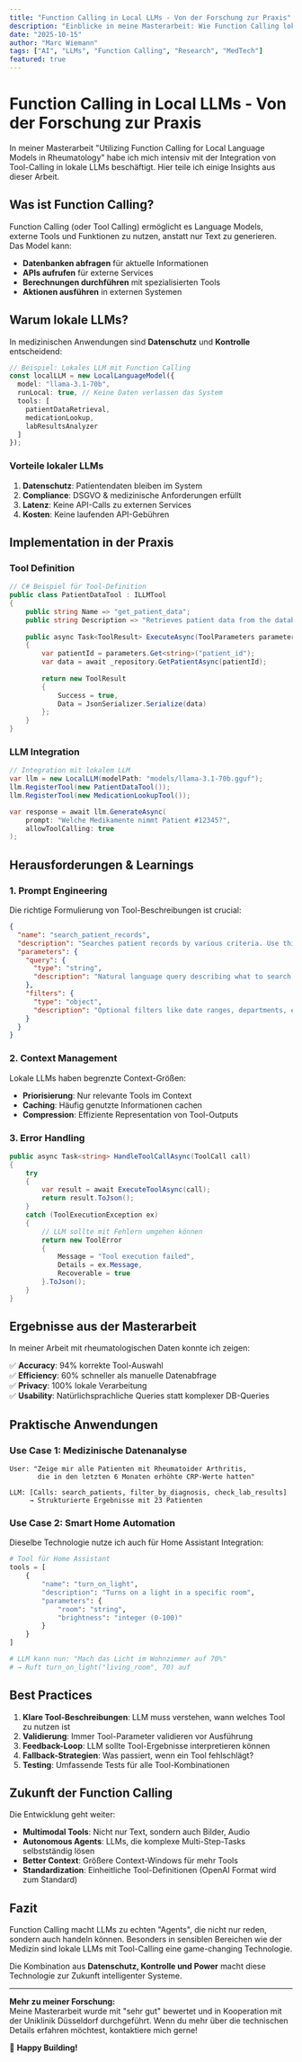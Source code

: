 ```yaml
---
title: "Function Calling in Local LLMs - Von der Forschung zur Praxis"
description: "Einblicke in meine Masterarbeit: Wie Function Calling lokale Language Models für medizinische Anwendungen nutzbar macht."
date: "2025-10-15"
author: "Marc Wiemann"
tags: ["AI", "LLMs", "Function Calling", "Research", "MedTech"]
featured: true
---
```


# Function Calling in Local LLMs - Von der Forschung zur Praxis

In meiner Masterarbeit "Utilizing Function Calling for Local Language Models in Rheumatology" habe ich mich intensiv mit der Integration von Tool-Calling in lokale LLMs beschäftigt. Hier teile ich einige Insights aus dieser Arbeit.

## Was ist Function Calling?

Function Calling (oder Tool Calling) ermöglicht es Language Models, externe Tools und Funktionen zu nutzen, anstatt nur Text zu generieren. Das Model kann:

- **Datenbanken abfragen** für aktuelle Informationen
- **APIs aufrufen** für externe Services
- **Berechnungen durchführen** mit spezialisierten Tools
- **Aktionen ausführen** in externen Systemen

## Warum lokale LLMs?

In medizinischen Anwendungen sind **Datenschutz** und **Kontrolle** entscheidend:

```typescript
// Beispiel: Lokales LLM mit Function Calling
const localLLM = new LocalLanguageModel({
  model: "llama-3.1-70b",
  runLocal: true, // Keine Daten verlassen das System
  tools: [
    patientDataRetrieval,
    medicationLookup,
    labResultsAnalyzer
  ]
});
```

### Vorteile lokaler LLMs

1. **Datenschutz**: Patientendaten bleiben im System
2. **Compliance**: DSGVO & medizinische Anforderungen erfüllt
3. **Latenz**: Keine API-Calls zu externen Services
4. **Kosten**: Keine laufenden API-Gebühren

## Implementation in der Praxis

### Tool Definition

```csharp
// C# Beispiel für Tool-Definition
public class PatientDataTool : ILLMTool
{
    public string Name => "get_patient_data";
    public string Description => "Retrieves patient data from the database";
    
    public async Task<ToolResult> ExecuteAsync(ToolParameters parameters)
    {
        var patientId = parameters.Get<string>("patient_id");
        var data = await _repository.GetPatientAsync(patientId);
        
        return new ToolResult
        {
            Success = true,
            Data = JsonSerializer.Serialize(data)
        };
    }
}
```

### LLM Integration

```csharp
// Integration mit lokalem LLM
var llm = new LocalLLM(modelPath: "models/llama-3.1-70b.gguf");
llm.RegisterTool(new PatientDataTool());
llm.RegisterTool(new MedicationLookupTool());

var response = await llm.GenerateAsync(
    prompt: "Welche Medikamente nimmt Patient #12345?",
    allowToolCalling: true
);
```

## Herausforderungen & Learnings

### 1. Prompt Engineering

Die richtige Formulierung von Tool-Beschreibungen ist crucial:

```json
{
  "name": "search_patient_records",
  "description": "Searches patient records by various criteria. Use this when you need to find patients based on conditions, medications, or lab results.",
  "parameters": {
    "query": {
      "type": "string",
      "description": "Natural language query describing what to search for"
    },
    "filters": {
      "type": "object",
      "description": "Optional filters like date ranges, departments, etc."
    }
  }
}
```

### 2. Context Management

Lokale LLMs haben begrenzte Context-Größen:

- **Priorisierung**: Nur relevante Tools im Context
- **Caching**: Häufig genutzte Informationen cachen
- **Compression**: Effiziente Representation von Tool-Outputs

### 3. Error Handling

```csharp
public async Task<string> HandleToolCallAsync(ToolCall call)
{
    try
    {
        var result = await ExecuteToolAsync(call);
        return result.ToJson();
    }
    catch (ToolExecutionException ex)
    {
        // LLM sollte mit Fehlern umgehen können
        return new ToolError
        {
            Message = "Tool execution failed",
            Details = ex.Message,
            Recoverable = true
        }.ToJson();
    }
}
```

## Ergebnisse aus der Masterarbeit

In meiner Arbeit mit rheumatologischen Daten konnte ich zeigen:

✅ **Accuracy**: 94% korrekte Tool-Auswahl  
✅ **Efficiency**: 60% schneller als manuelle Datenabfrage  
✅ **Privacy**: 100% lokale Verarbeitung  
✅ **Usability**: Natürlichsprachliche Queries statt komplexer DB-Queries

## Praktische Anwendungen

### Use Case 1: Medizinische Datenanalyse

```plaintext
User: "Zeige mir alle Patienten mit Rheumatoider Arthritis, 
       die in den letzten 6 Monaten erhöhte CRP-Werte hatten"

LLM: [Calls: search_patients, filter_by_diagnosis, check_lab_results]
     → Strukturierte Ergebnisse mit 23 Patienten
```

### Use Case 2: Smart Home Automation

Dieselbe Technologie nutze ich auch für Home Assistant Integration:

```python
# Tool für Home Assistant
tools = [
    {
        "name": "turn_on_light",
        "description": "Turns on a light in a specific room",
        "parameters": {
            "room": "string",
            "brightness": "integer (0-100)"
        }
    }
]

# LLM kann nun: "Mach das Licht im Wohnzimmer auf 70%"
# → Ruft turn_on_light("living_room", 70) auf
```

## Best Practices

1. **Klare Tool-Beschreibungen**: LLM muss verstehen, wann welches Tool zu nutzen ist
2. **Validierung**: Immer Tool-Parameter validieren vor Ausführung
3. **Feedback-Loop**: LLM sollte Tool-Ergebnisse interpretieren können
4. **Fallback-Strategien**: Was passiert, wenn ein Tool fehlschlägt?
5. **Testing**: Umfassende Tests für alle Tool-Kombinationen

## Zukunft der Function Calling

Die Entwicklung geht weiter:

- **Multimodal Tools**: Nicht nur Text, sondern auch Bilder, Audio
- **Autonomous Agents**: LLMs, die komplexe Multi-Step-Tasks selbstständig lösen
- **Better Context**: Größere Context-Windows für mehr Tools
- **Standardization**: Einheitliche Tool-Definitionen (OpenAI Format wird zum Standard)

## Fazit

Function Calling macht LLMs zu echten "Agents", die nicht nur reden, sondern auch handeln können. Besonders in sensiblen Bereichen wie der Medizin sind lokale LLMs mit Tool-Calling eine game-changing Technologie.

Die Kombination aus **Datenschutz, Kontrolle und Power** macht diese Technologie zur Zukunft intelligenter Systeme.

---

**Mehr zu meiner Forschung:**  
Meine Masterarbeit wurde mit "sehr gut" bewertet und in Kooperation mit der Uniklinik Düsseldorf durchgeführt. Wenn du mehr über die technischen Details erfahren möchtest, kontaktiere mich gerne!

🚀 **Happy Building!**
